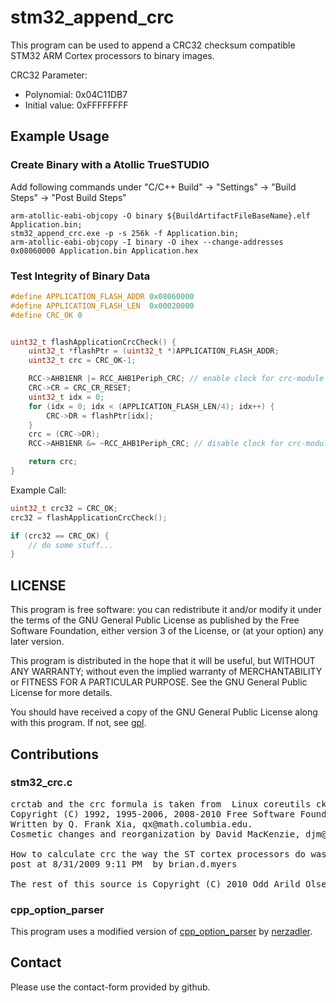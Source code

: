 # stm32_append_crc

This program can be used to append a CRC32 checksum compatible STM32 ARM Cortex processors to binary images.

CRC32 Parameter:
- Polynomial: 0x04C11DB7
- Initial value: 0xFFFFFFFF


## Example Usage

### Create Binary with a Atollic TrueSTUDIO 

Add following commands under "C/C++ Build" -> "Settings" -> "Build Steps" -> "Post Build Steps"
```
arm-atollic-eabi-objcopy -O binary ${BuildArtifactFileBaseName}.elf Application.bin;
stm32_append_crc.exe -p -s 256k -f Application.bin;
arm-atollic-eabi-objcopy -I binary -O ihex --change-addresses 0x08060000 Application.bin Application.hex
```

### Test Integrity of Binary Data

```C++
#define APPLICATION_FLASH_ADDR 0x08060000
#define APPLICATION_FLASH_LEN  0x00020000
#define CRC_OK 0


uint32_t flashApplicationCrcCheck() {
	uint32_t *flashPtr = (uint32_t *)APPLICATION_FLASH_ADDR;
	uint32_t crc = CRC_OK-1;

	RCC->AHB1ENR |= RCC_AHB1Periph_CRC; // enable clock for crc-module
	CRC->CR = CRC_CR_RESET;
	uint32_t idx = 0;
	for (idx = 0; idx < (APPLICATION_FLASH_LEN/4); idx++) {
		CRC->DR = flashPtr[idx];
	}
	crc = (CRC->DR);
	RCC->AHB1ENR &= ~RCC_AHB1Periph_CRC; // disable clock for crc-module

	return crc;
}
```

Example Call:
```C++
uint32_t crc32 = CRC_OK;
crc32 = flashApplicationCrcCheck();

if (crc32 == CRC_OK) {
	// do some stuff...
}
```



## LICENSE

This program is free software: you can redistribute it and/or modify it under the terms of the GNU General Public License as published by the Free Software Foundation, either version 3 of the License, or (at your option) any later version.

This program is distributed in the hope that it will be useful, but WITHOUT ANY WARRANTY; without even the implied warranty of MERCHANTABILITY or FITNESS FOR A PARTICULAR PURPOSE. See the GNU General Public License for more details.

You should have received a copy of the GNU General Public License along with this program. If not, see [gpl](www.gnu.org/licenses/).

## Contributions

### stm32_crc.c
<pre>
crctab and the crc formula is taken from  Linux coreutils cksum.c and is 
Copyright (C) 1992, 1995-2006, 2008-2010 Free Software Foundation, Inc.
Written by Q. Frank Xia, qx@math.columbia.edu.
Cosmetic changes and reorganization by David MacKenzie, djm@gnu.ai.mit.edu.

How to calculate crc the way the ST cortex processors do was described by www.st.com MySTForum
post at 8/31/2009 9:11 PM  by brian.d.myers 

The rest of this source is Copyright (C) 2010 Odd Arild Olsen. 
</pre>

### cpp_option_parser
This program uses a modified version of [cpp_option_parser](https://github.com/nerzadler/cpp_option_parser) by [nerzadler](https://github.com/nerzadler).



## Contact

Please use the contact-form provided by github.
